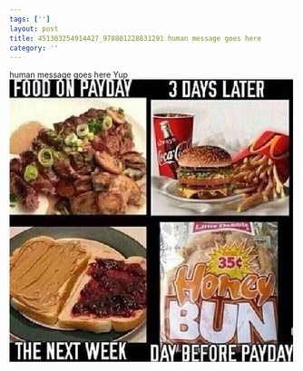 ```yaml
---
tags: ['']
layout: post
title: 451303254914427_978801228831291 human message goes here
category: ''
---
```

human message goes here
Yup
![451303254914427_978801228831291](/uploads/2015-6-27-451303254914427_978801228831291-human-message-goes-here.jpg)
